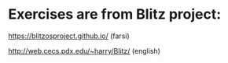 # Exercises are from Blitz project:

https://blitzosproject.github.io/ (farsi)

http://web.cecs.pdx.edu/~harry/Blitz/ (english)
